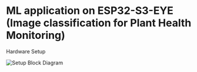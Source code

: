 ﻿# ML application on ESP32-S3-EYE (Image classification for Plant Health Monitoring) 
Hardware Setup

![Setup Block Diagram](\images\setup_Block_Diagram.jpg)
